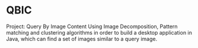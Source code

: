 # QBIC
Project: Query By Image Content
Using Image Decomposition, Pattern matching and clustering algorithms in order to build a desktop application in Java, 
which can find a set of images similar to a query image.
